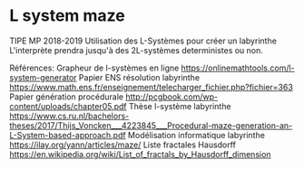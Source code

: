 # L system maze

TIPE MP 2018-2019
	Utilisation des L-Systèmes pour créer un labyrinthe
	L'interprète prendra jusqu'à des 2L-systèmes deterministes ou non.

Références:
	Grapheur de l-systèmes en ligne			https://onlinemathtools.com/l-system-generator
	Papier ENS résolution labyrinthe		https://www.math.ens.fr/enseignement/telecharger_fichier.php?fichier=363 														
	Papier génération procédurale			http://pcgbook.com/wp-content/uploads/chapter05.pdf
	Thèse l-système labyrinthe				https://www.cs.ru.nl/bachelors-theses/2017/Thijs_Voncken___4223845___Procedural-maze-generation-an-L-System-based-approach.pdf
	Modélisation informatique labyrinthe	https://ilay.org/yann/articles/maze/
	Liste fractales Hausdorff				https://en.wikipedia.org/wiki/List_of_fractals_by_Hausdorff_dimension